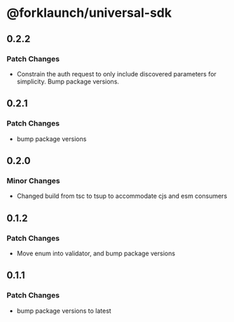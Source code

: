 # @forklaunch/universal-sdk

## 0.2.2

### Patch Changes

- Constrain the auth request to only include discovered parameters for simplicity. Bump package versions.

## 0.2.1

### Patch Changes

- bump package versions

## 0.2.0

### Minor Changes

- Changed build from tsc to tsup to accommodate cjs and esm consumers

## 0.1.2

### Patch Changes

- Move enum into validator, and bump package versions

## 0.1.1

### Patch Changes

- bump package versions to latest

